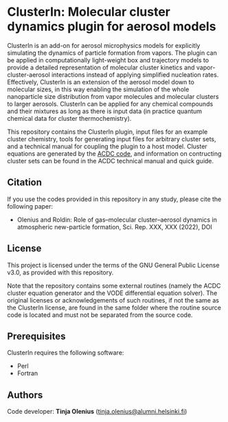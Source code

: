 # ClusterIn: Molecular cluster dynamics plugin for aerosol models

ClusterIn is an add-on for aerosol microphysics models for explicitly simulating the dynamics of particle formation from vapors. The plugin can be applied in computationally light-weight box and trajectory models to provide a detailed representation of molecular cluster kinetics and vapor-cluster-aerosol interactions instead of applying simplified nucleation rates. Effectively, ClusterIn is an extension of the aerosol model down to molecular sizes, in this way enabling the simulation of the whole nanoparticle size distribution from vapor molecules and molecular clusters to larger aerosols. ClusterIn can be applied for any chemical compounds and their mixtures as long as there is input data (in practice quantum chemical data for cluster thermochemistry).

This repository contains the ClusterIn plugin, input files for an example cluster chemistry, tools for generating input files for arbitrary cluster sets, and a technical manual for coupling the plugin to a host model. Cluster equations are generated by the [ACDC code](https://github.com/tolenius/ACDC), and information on contructing cluster sets can be found in the ACDC technical manual and quick guide.

## Citation

If you use the codes provided in this repository in any study, please cite the following paper:

* Olenius and Roldin: Role of gas–molecular cluster–aerosol dynamics in atmospheric new-particle formation, Sci. Rep. XXX, XXX (2022), DOI

## License

This project is licensed under the terms of the GNU General Public License v3.0, as provided with this repository.

Note that the repository contains some external routines (namely the ACDC cluster equation generator and the VODE differential equation solver). The original licenses or acknowledgements of such routines, if not the same as the ClusterIn license, are found in the same folder where the routine source code is located and must not be separated from the source code.

## Prerequisites

ClusterIn requires the following software:

* Perl
* Fortran

## Authors

Code developer: **Tinja Olenius** (tinja.olenius@alumni.helsinki.fi)
